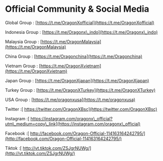 # Official Community & Social Media

Global Group              : [https://t.me/OragonXofficial](https://t.me/OragonXofficial)

Indonesia Group         : [https://t.me/Oragonx\_indo](https://t.me/Oragonx\_indo)

Malaysia Group          : [https://t.me/OragonMalaysia](https://t.me/OragonMalaysia)

China Group               : [https://t.me/Oragonchina](https://t.me/Oragonchina)

Vietnam Group           : [https://t.me/OragonXvietnam](https://t.me/OragonXvietnam)

Japan Group                : [https://t.me/OragonXjapan](https://t.me/OragonXjapan)

Turkey Group             : [https://t.me/OragonXTurkey](https://t.me/OragonXTurkey)

USA Group                 : [https://t.me/oragonxusa](https://t.me/oragonxusa)



Twitter            :[ https://twitter.com/OragonXBsc](https://twitter.com/OragonXBsc)

Instagram        :[ https://instagram.com/oragonx\_official?utm\_medium=copy\_link](https://instagram.com/oragonx\_official)

Facebook         :[ http://facebook.com/Oragon-Official-114163164242795/](http://facebook.com/Oragon-Official-114163164242795/)

Tiktok             :[ http://vt.tiktok.com/ZSJgrNUWg/](http://vt.tiktok.com/ZSJgrNUWg/)
